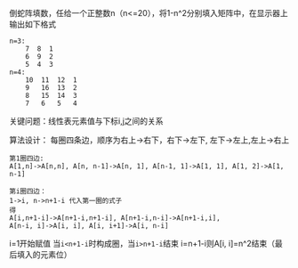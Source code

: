 倒蛇阵填数，任给一个正整数n（n<=20），将1-n^2分别填入矩阵中，在显示器上输出如下格式

    n=3:
        7  8  1
        6  9  2
        5  4  3
    n=4:
        10  11  12  1
        9   16  13  2
        8   15  14  3
        7   6   5   4

关键问题：线性表元素值与下标i,j之间的关系

算法设计： 每圈四条边，顺序为右上->右下，右下->左下, 左下->左上,左上->右上

    第1圈四边:
    A[1,n]->A[n,n], A[n, n-1]->A[n, 1], A[n-1, 1]->A[1, 1], A[1, 2]->A[1, n-1]

    第i圈四边：
    1->i, n->n+1-i 代入第一圈的式子
    得
    A[i,n+1-i]->A[n+1-i,n+1-i], A[n+1-i,n-i]->A[n+1-i,i],
    A[n-i, i]->A[i, i], A[i, i+1]->A[i, n-i]

i=1开始赋值
当```i<n+1-i```时构成圈，当```i>n+1-i```结束
i=n+1-i则A[i, i]=n^2结束（最后填入的元素位）